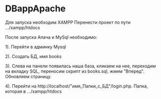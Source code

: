 # DBappApache
Для запуска необходим XAMPP
Перенести проект по пути .../xampp/htdocs

После запуска Апача и MySql необходимо:
 
1). Перейти в админку Mysql

2). Создать БД, имя books

3). Слева на панели появилась наша база, кликаем на нее, переходим на вкладку SQL, переносим скрипт из books.sql, жмем "Вперед". Обновляем страницу.

4). Перейти на http://localhost/"имя_Папки_с_БД"/login.php. Папка, которая в .../xampp/htdocs

